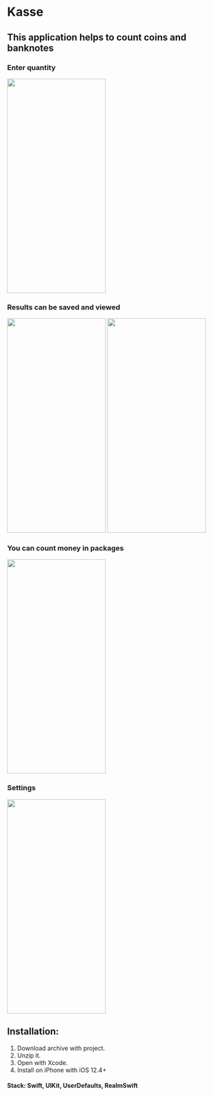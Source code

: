 # Kasse

## This application helps to count coins and banknotes

### Enter quantity
<img src="https://user-images.githubusercontent.com/87662841/207021718-7b56bf33-02d8-46e2-9a00-04e66d4fb8c8.jpg" width="230" height="500"> 

### Results can be saved and viewed 

<img src="https://user-images.githubusercontent.com/87662841/207022010-304d4c31-3173-4764-a802-9b9b555a33cb.jpg" width="230" height="500"> <img src="https://user-images.githubusercontent.com/87662841/207022024-c8bcee0c-3610-41f7-911d-ef0270563873.jpg" width="230" height="500">  

### You can count money in packages

<img src="https://user-images.githubusercontent.com/87662841/207022188-dd5b455f-ad3c-4985-8722-a4e10419b3c8.jpg" width="230" height="500">

### Settings

<img src="https://user-images.githubusercontent.com/87662841/207022401-45c24d2d-7159-428e-81de-026596fd9e7d.jpg" width="230" height="500">

## Installation: 
1. Download archive with project.
2. Unzip it.
3. Open with Xcode.
4. Install on iPhone with iOS 12.4+

#### Stack: Swift, UIKit, UserDefaults, RealmSwift
